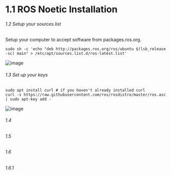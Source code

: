 # 1.1 ROS Noetic Installation

###### 1.2 Setup your sources.list

Setup your computer to accept software from packages.ros.org.

```
sudo sh -c 'echo "deb http://packages.ros.org/ros/ubuntu $(lsb_release -sc) main" > /etc/apt/sources.list.d/ros-latest.list'
```

![image](https://user-images.githubusercontent.com/90166739/193383972-9dff6b22-3190-4849-8834-ec3ae2ba046c.png)

###### 1.3 Set up your keys

```
sudo apt install curl # if you haven't already installed curl
curl -s https://raw.githubusercontent.com/ros/rosdistro/master/ros.asc | sudo apt-key add -
```
![image](https://user-images.githubusercontent.com/90166739/193384108-c584053a-1c2b-4c9f-b812-025ced3b3ead.png)


###### 1.4

###### 1.5

###### 1.6

###### 1.6.1
